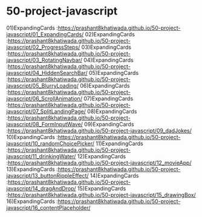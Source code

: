 # 50-project-javascript

01)ExpandingCards :https://prashant8khatiwada.github.io/50-project-javascript/01_ExpandingCards/
02)ExpandingCards :https://prashant8khatiwada.github.io/50-project-javascript/02_ProgressSteps/
03)ExpandingCards :https://prashant8khatiwada.github.io/50-project-javascript/03_RotatingNavbar/
04)ExpandingCards :https://prashant8khatiwada.github.io/50-project-javascript/04_HiddenSearchBar/
05)ExpandingCards :https://prashant8khatiwada.github.io/50-project-javascript/05_BlurryLoading/
06)ExpandingCards :https://prashant8khatiwada.github.io/50-project-javascript/06_ScrollAnimation/
07)ExpandingCards :https://prashant8khatiwada.github.io/50-project-javascript/07_SplitLandingPage/
08)ExpandingCards :https://prashant8khatiwada.github.io/50-project-javascript/08_FormInputWave/
09)ExpandingCards :https://prashant8khatiwada.github.io/50-project-javascript/09_dadJokes/
10)ExpandingCards :https://prashant8khatiwada.github.io/50-project-javascript/10_randomChoicePicker/
11)ExpandingCards :https://prashant8khatiwada.github.io/50-project-javascript/11_drinkingWater/
12)ExpandingCards :https://prashant8khatiwada.github.io/50-project-javascript/12_movieApp/
13)ExpandingCards :https://prashant8khatiwada.github.io/50-project-javascript/13_buttonRippleEffect/
14)ExpandingCards :https://prashant8khatiwada.github.io/50-project-javascript/14_dragAndDrop/
15)ExpandingCards :https://prashant8khatiwada.github.io/50-project-javascript/15_drawingBox/
16)ExpandingCards :https://prashant8khatiwada.github.io/50-project-javascript/16_contentPlaceholder/

